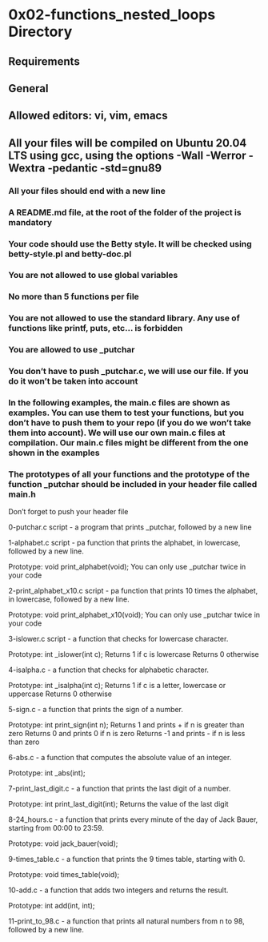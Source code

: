 
# 0x02-functions_nested_loops Directory


## Requirements
## General


## Allowed editors: vi, vim, emacs

## All your files will be compiled on Ubuntu 20.04 LTS using gcc, using the options -Wall -Werror -Wextra -pedantic -std=gnu89

### All your files should end with a new line

### A README.md file, at the root of the folder of the project is mandatory

### Your code should use the Betty style. It will be checked using betty-style.pl and betty-doc.pl

### You are not allowed to use global variables

### No more than 5 functions per file

### You are not allowed to use the standard library. Any use of functions like printf, puts, etc… is forbidden

### You are allowed to use _putchar

### You don’t have to push _putchar.c, we will use our file. If you do it won’t be taken into account

### In the following examples, the main.c files are shown as examples. You can use them to test your functions, but you don’t have to push them to your repo (if you do we won’t take them into account). We will use our own main.c files at compilation. Our main.c files might be different from the one shown in the examples

### The prototypes of all your functions and the prototype of the function _putchar should be included in your header file called main.h
Don’t forget to push your header file


 0-putchar.c script -  a program that prints _putchar, followed by a new line

 1-alphabet.c script - pa function that prints the alphabet, in lowercase, followed by a new line.

Prototype: void print_alphabet(void);
You can only use _putchar twice in your code


 2-print_alphabet_x10.c script - pa function that prints 10 times the alphabet, in lowercase, followed by a new line.

Prototype: void print_alphabet_x10(void);
You can only use _putchar twice in your code

3-islower.c script - a function that checks for lowercase character.

Prototype: int _islower(int c);
Returns 1 if c is lowercase
Returns 0 otherwise

4-isalpha.c - a function that checks for alphabetic character.

Prototype: int _isalpha(int c);
Returns 1 if c is a letter, lowercase or uppercase
Returns 0 otherwise

5-sign.c -  a function that prints the sign of a number.

Prototype: int print_sign(int n);
Returns 1 and prints + if n is greater than zero
Returns 0 and prints 0 if n is zero
Returns -1 and prints - if n is less than zero

6-abs.c - a function that computes the absolute value of an integer.

Prototype: int _abs(int);

7-print_last_digit.c - a function that prints the last digit of a number.

Prototype: int print_last_digit(int);
Returns the value of the last digit

8-24_hours.c - a function that prints every minute of the day of Jack Bauer, starting from 00:00 to 23:59.

Prototype: void jack_bauer(void);

9-times_table.c - a function that prints the 9 times table, starting with 0.

Prototype: void times_table(void);
 
10-add.c -  a function that adds two integers and returns the result.

Prototype: int add(int, int);

11-print_to_98.c - a function that prints all natural numbers from n to 98, followed by a new line.
